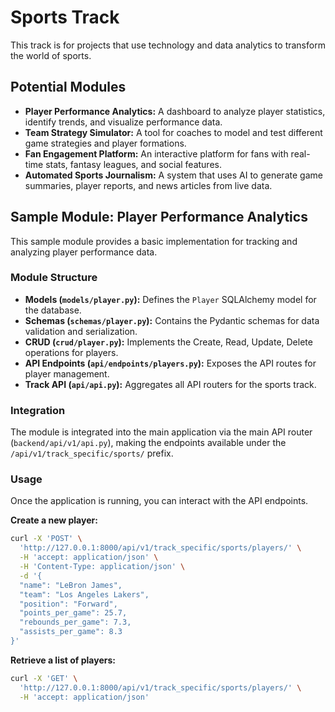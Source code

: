 # Sports Track

This track is for projects that use technology and data analytics to transform the world of sports.

## Potential Modules

*   **Player Performance Analytics:** A dashboard to analyze player statistics, identify trends, and visualize performance data.
*   **Team Strategy Simulator:** A tool for coaches to model and test different game strategies and player formations.
*   **Fan Engagement Platform:** An interactive platform for fans with real-time stats, fantasy leagues, and social features.
*   **Automated Sports Journalism:** A system that uses AI to generate game summaries, player reports, and news articles from live data.

## Sample Module: Player Performance Analytics

This sample module provides a basic implementation for tracking and analyzing player performance data.

### Module Structure

*   **Models (`models/player.py`):** Defines the `Player` SQLAlchemy model for the database.
*   **Schemas (`schemas/player.py`):** Contains the Pydantic schemas for data validation and serialization.
*   **CRUD (`crud/player.py`):** Implements the Create, Read, Update, Delete operations for players.
*   **API Endpoints (`api/endpoints/players.py`):** Exposes the API routes for player management.
*   **Track API (`api/api.py`):** Aggregates all API routers for the sports track.

### Integration

The module is integrated into the main application via the main API router (`backend/api/v1/api.py`), making the endpoints available under the `/api/v1/track_specific/sports/` prefix.

### Usage

Once the application is running, you can interact with the API endpoints.

**Create a new player:**

```bash
curl -X 'POST' \
  'http://127.0.0.1:8000/api/v1/track_specific/sports/players/' \
  -H 'accept: application/json' \
  -H 'Content-Type: application/json' \
  -d '{
  "name": "LeBron James",
  "team": "Los Angeles Lakers",
  "position": "Forward",
  "points_per_game": 25.7,
  "rebounds_per_game": 7.3,
  "assists_per_game": 8.3
}'
```

**Retrieve a list of players:**

```bash
curl -X 'GET' \
  'http://127.0.0.1:8000/api/v1/track_specific/sports/players/' \
  -H 'accept: application/json'
```